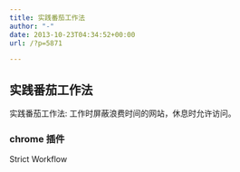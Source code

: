 ```yaml
---
title: 实践番茄工作法
author: "-"
date: 2013-10-23T04:34:52+00:00
url: /?p=5871

---
```

## 实践番茄工作法

实践番茄工作法: 工作时屏蔽浪费时间的网站，休息时允许访问。
### chrome 插件
Strict Workflow